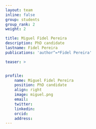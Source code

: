 ```yaml
---
layout: team
inline: false
group: students
group_rank: 2
weight: 2

title: Miguel Fidel Pereira
description: PhD candidate
lastname: Fidel Pereira
publications: 'author^=*Fidel Pereira'

teaser: >


profile:
    name: Miguel Fidel Pereira
    position: PhD candidate
    align: right
    image: miguel.png
    email:
    twitter:
    linkedin:
    orcid:
    address:
---
```


